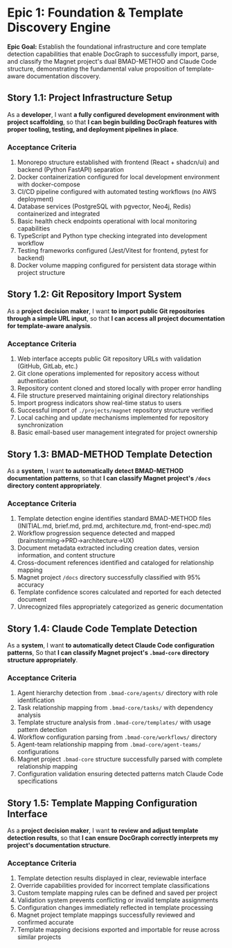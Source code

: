 # Epic 1: Foundation & Template Discovery Engine

**Epic Goal:** Establish the foundational infrastructure and core template detection capabilities that enable DocGraph to successfully import, parse, and classify the Magnet project's dual BMAD-METHOD and Claude Code structure, demonstrating the fundamental value proposition of template-aware documentation discovery.

## Story 1.1: Project Infrastructure Setup
As a **developer**,
I want **a fully configured development environment with project scaffolding**,
so that **I can begin building DocGraph features with proper tooling, testing, and deployment pipelines in place**.

### Acceptance Criteria
1. Monorepo structure established with frontend (React + shadcn/ui) and backend (Python FastAPI) separation
2. Docker containerization configured for local development environment with docker-compose
3. CI/CD pipeline configured with automated testing workflows (no AWS deployment)
4. Database services (PostgreSQL with pgvector, Neo4j, Redis) containerized and integrated
5. Basic health check endpoints operational with local monitoring capabilities
6. TypeScript and Python type checking integrated into development workflow
7. Testing frameworks configured (Jest/Vitest for frontend, pytest for backend)
8. Docker volume mapping configured for persistent data storage within project structure

## Story 1.2: Git Repository Import System
As a **project decision maker**,
I want **to import public Git repositories through a simple URL input**,
so that **I can access all project documentation for template-aware analysis**.

### Acceptance Criteria
1. Web interface accepts public Git repository URLs with validation (GitHub, GitLab, etc.)
2. Git clone operations implemented for repository access without authentication
3. Repository content cloned and stored locally with proper error handling
4. File structure preserved maintaining original directory relationships
5. Import progress indicators show real-time status to users
6. Successful import of `./projects/magnet` repository structure verified
7. Local caching and update mechanisms implemented for repository synchronization
8. Basic email-based user management integrated for project ownership

## Story 1.3: BMAD-METHOD Template Detection
As a **system**,
I want **to automatically detect BMAD-METHOD documentation patterns**,
so that **I can classify Magnet project's `/docs` directory content appropriately**.

### Acceptance Criteria
1. Template detection engine identifies standard BMAD-METHOD files (INITIAL.md, brief.md, prd.md, architecture.md, front-end-spec.md)
2. Workflow progression sequence detected and mapped (brainstorming→PRD→architecture→UX)
3. Document metadata extracted including creation dates, version information, and content structure
4. Cross-document references identified and cataloged for relationship mapping
5. Magnet project `/docs` directory successfully classified with 95% accuracy
6. Template confidence scores calculated and reported for each detected document
7. Unrecognized files appropriately categorized as generic documentation

## Story 1.4: Claude Code Template Detection
As a **system**,
I want **to automatically detect Claude Code configuration patterns**,
So that **I can classify Magnet project's `.bmad-core` directory structure appropriately**.

### Acceptance Criteria
1. Agent hierarchy detection from `.bmad-core/agents/` directory with role identification
2. Task relationship mapping from `.bmad-core/tasks/` with dependency analysis
3. Template structure analysis from `.bmad-core/templates/` with usage pattern detection
4. Workflow configuration parsing from `.bmad-core/workflows/` directory
5. Agent-team relationship mapping from `.bmad-core/agent-teams/` configurations
6. Magnet project `.bmad-core` structure successfully parsed with complete relationship mapping
7. Configuration validation ensuring detected patterns match Claude Code specifications

## Story 1.5: Template Mapping Configuration Interface
As a **project decision maker**,
I want **to review and adjust template detection results**,
so that **I can ensure DocGraph correctly interprets my project's documentation structure**.

### Acceptance Criteria
1. Template detection results displayed in clear, reviewable interface
2. Override capabilities provided for incorrect template classifications
3. Custom template mapping rules can be defined and saved per project
4. Validation system prevents conflicting or invalid template assignments
5. Configuration changes immediately reflected in template processing
6. Magnet project template mappings successfully reviewed and confirmed accurate
7. Template mapping decisions exported and importable for reuse across similar projects
